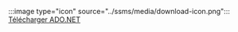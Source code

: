 :::image type="icon" source="../ssms/media/download-icon.png"::: [Télécharger ADO.NET](../connect/sql-connection-libraries.md#anchor-20-drivers-relational-access)
